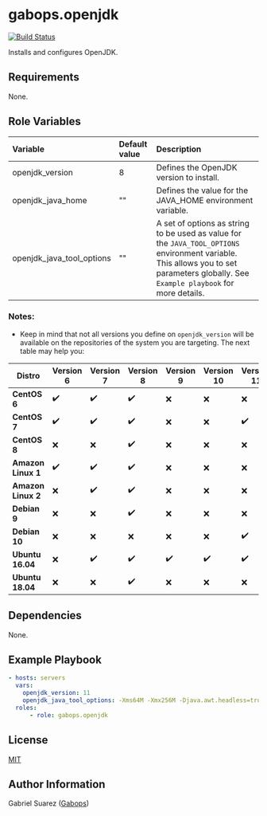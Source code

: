 gabops.openjdk
=========
[![Build Status](https://travis-ci.org/gabops/ansible-role-openjdk.svg?branch=master)](https://travis-ci.org/gabops/ansible-role-openjdk)

Installs and configures OpenJDK.

Requirements
------------

None.

Role Variables
--------------

| Variable | Default value | Description |
| :--- | :--- | :--- |
| openjdk_version | 8 | Defines the OpenJDK version to install. |
| openjdk_java_home | "" | Defines the value for the JAVA_HOME environment variable. |
| openjdk_java_tool_options | "" | A set of options as string to be used as value for the `JAVA_TOOL_OPTIONS` environment variable. This allows you to set parameters globally. See `Example playbook` for more details. |

### Notes:
- Keep in mind that not all versions you define on `openjdk_version` will be available on the repositories of the system you are targeting. The next table may help you:

| Distro | Version 6 | Version 7 | Version 8 | Version 9 | Version 10 | Version 11 | Version 12 | Version 13 |
| --- | --- | --- | --- | --- | --- | --- | --- | --- |
| **CentOS 6**       | :heavy_check_mark: | :heavy_check_mark: | :heavy_check_mark: | :x: | :x: | :x: | :x: | :x: | :x: |
| **CentOS 7**       | :heavy_check_mark: | :heavy_check_mark: | :heavy_check_mark: | :x: | :x: | :heavy_check_mark: | :x: | :x: | :x: |
| **CentOS 8**       | :x: | :x: | :heavy_check_mark: | :x: | :x: | :x: | :x: | :x: | :x: |
| **Amazon Linux 1** | :heavy_check_mark: | :heavy_check_mark: | :heavy_check_mark: | :x: | :x: | :x: | :x: | :x: | :x: |
| **Amazon Linux 2** | :x: | :heavy_check_mark: | :heavy_check_mark: | :x: | :x: | :x: | :x: | :x: | :x: |
| **Debian 9**       | :x: | :x: | :heavy_check_mark: | :x: | :x: | :x: | :x: | :x: | :x: |
| **Debian 10**      | :x: | :x: | :x: | :x: | :x: | :heavy_check_mark: | :x: | :x: | :x: |
| **Ubuntu 16.04**   | :x: | :heavy_check_mark: | :heavy_check_mark: | :heavy_check_mark: | :heavy_check_mark: | :heavy_check_mark: | :heavy_check_mark: | :heavy_check_mark: | :heavy_check_mark: |
| **Ubuntu 18.04**   | :x: | :x: | :heavy_check_mark: | :x: | :x: | :x: | :heavy_check_mark: | :heavy_check_mark: | :heavy_check_mark: |

Dependencies
------------

None.

Example Playbook
----------------

```yaml
- hosts: servers
  vars:
    openjdk_version: 11
    openjdk_java_tool_options: -Xms64M -Xmx256M -Djava.awt.headless=true
  roles:
      - role: gabops.openjdk
```

License
-------

[MIT]((./LICENSE))

Author Information
------------------

Gabriel Suarez ([Gabops](https://github.com/gabops))
